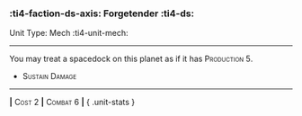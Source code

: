 ### :ti4-faction-ds-axis: **Forgetender** :ti4-ds:

Unit Type: Mech :ti4-unit-mech:

---

You may treat a spacedock on this planet as if it has <span style="font-variant:small-caps;">Production 5</span>.

* <span style="font-variant:small-caps;">Sustain Damage</span> 


---

__|__ <span style="font-variant:small-caps;">Cost 2</span> __|__ <span style="font-variant:small-caps;">Combat 6</span> __|__
{ .unit-stats }
